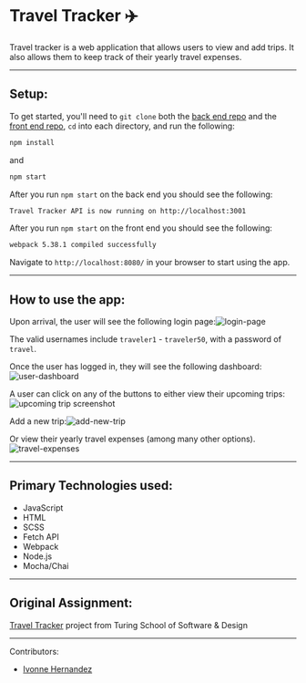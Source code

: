 # Travel Tracker ✈️
Travel tracker is a web application that allows users to view and add trips. It also allows them to keep track of their yearly travel expenses. 

---
## Setup:
To get started, you'll need to `git clone` both the [back end repo](https://github.com/turingschool-examples/travel-tracker-api) and the [front end repo](https://github.com/ivonne-hernandez/travel-tracker), `cd` into each directory, and run the following:

```bash
npm install
```
and 
```bash
npm start
```

After you run `npm start` on the back end you should see the following:

```bash
Travel Tracker API is now running on http://localhost:3001
```
After you run `npm start` on the front end you should see the following:

```bash
webpack 5.38.1 compiled successfully
```

Navigate to `http://localhost:8080/` in your browser to start using the app.

---
## How to use the app:
Upon arrival, the user will see the following login page:![login-page](https://user-images.githubusercontent.com/86989161/142084799-69d2f2f5-0830-4f78-bd5c-93b63c7d75a1.png)

The valid usernames include `traveler1` - `traveler50`, with a password of `travel`.

Once the user has logged in, they will see the following dashboard:![user-dashboard](https://user-images.githubusercontent.com/86989161/142084962-641d2927-e480-40a6-a08e-146cf9778213.png)

A user can click on any of the buttons to either view their upcoming trips:![upcoming trip screenshot](https://user-images.githubusercontent.com/86989161/142084476-49c38f03-8716-4c37-8e58-483d3395fb86.png)

Add a new trip:![add-new-trip](https://user-images.githubusercontent.com/86989161/142085155-b873f243-5733-47e2-8027-a1194e15f2cc.png)

Or view their yearly travel expenses (among many other options). ![travel-expenses](https://user-images.githubusercontent.com/86989161/142085292-39b6423d-fdc3-4f6c-acb0-15596c5a6893.png)

----
## Primary Technologies used:
* JavaScript
* HTML
* SCSS
* Fetch API
* Webpack
* Node.js
* Mocha/Chai

---
## Original Assignment:
[Travel Tracker](https://frontend.turing.edu/projects/travel-tracker.html) project from Turing School of Software & Design

---
Contributors:
* [Ivonne Hernandez](https://github.com/ivonne-hernandez)
